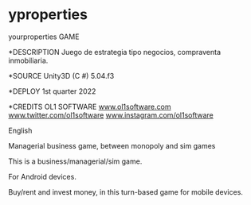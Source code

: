 # yproperties

yourproperties GAME

*DESCRIPTION Juego de estrategia tipo negocios, compraventa inmobiliaria.

*SOURCE Unity3D (C #) 5.04.f3

*DEPLOY 1st quarter 2022

*CREDITS OL1 SOFTWARE www.ol1software.com www.twitter.com/ol1software www.instagram.com/ol1software

English

Managerial business game, between monopoly and sim games

This is a business/managerial/sim game.

For Android devices.

Buy/rent and invest money, in this turn-based game for mobile devices.
